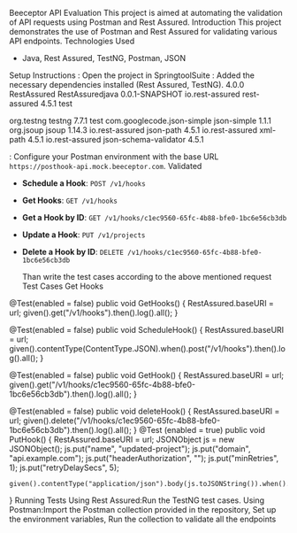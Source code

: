 Beeceptor API Evaluation
This project is aimed at automating the validation of API requests using Postman and Rest Assured. 
Introduction
This project demonstrates the use of Postman and Rest Assured for validating various API endpoints. 
Technologies Used
- Java, Rest Assured, TestNG, Postman, JSON

 Setup Instructions
 : Open the project in SpringtoolSuite
 : Added the necessary dependencies installed (Rest Assured, TestNG).
 <project xmlns="https://maven.apache.org/POM/4.0.0" xmlns:xsi="https://www.w3.org/2001/XMLSchema-instance" xsi:schemaLocation="https://maven.apache.org/POM/4.0.0 https://maven.apache.org/xsd/maven-4.0.0.xsd">
  <modelVersion>4.0.0</modelVersion>
  <groupId>RestAssured</groupId>
  <artifactId>RestAssuredjava</artifactId>
  <version>0.0.1-SNAPSHOT</version>
  <dependencies>
	 <!-- https://mvnrepository.com/artifact/io.rest-assured/rest-assured -->
<dependency>
    <groupId>io.rest-assured</groupId>
    <artifactId>rest-assured</artifactId>
    <version>4.5.1</version>
    <scope>test</scope>
</dependency>
<!-- https://mvnrepository.com/artifact/org.testng/testng -->
<dependency>
    <groupId>org.testng</groupId>
    <artifactId>testng</artifactId>
    <version>7.7.1</version>
    <scope>test</scope>
</dependency>
<!-- https://mvnrepository.com/artifact/com.googlecode.json-simple/json-simple -->
<dependency>
    <groupId>com.googlecode.json-simple</groupId>
    <artifactId>json-simple</artifactId>
    <version>1.1.1</version>
</dependency>
<dependency>
    <groupId>org.jsoup</groupId>
    <artifactId>jsoup</artifactId>
    <version>1.14.3</version>
</dependency>
<dependency>
   <groupId>io.rest-assured</groupId>
   <artifactId>json-path</artifactId>
   <version>4.5.1</version>
   </dependency>
<dependency>
   <groupId>io.rest-assured</groupId>
   <artifactId>xml-path</artifactId>
   <version>4.5.1</version>
   </dependency>
<dependency>
   <groupId>io.rest-assured</groupId>
   <artifactId>json-schema-validator</artifactId>
   <version>4.5.1</version>
   </dependency>

  </dependencies>
</project>

: Configure your Postman environment with the base URL `https://posthook-api.mock.beeceptor.com`.
Validated
- **Schedule a Hook**: `POST /v1/hooks`
- **Get Hooks**: `GET /v1/hooks`
- **Get a Hook by ID**: `GET /v1/hooks/c1ec9560-65fc-4b88-bfe0-1bc6e56cb3db`
- **Update a Hook**: `PUT /v1/projects`
- **Delete a Hook by ID**: `DELETE /v1/hooks/c1ec9560-65fc-4b88-bfe0-1bc6e56cb3db`

  Than write the test cases according to the above mentioned request
  Test Cases
 Get Hooks

@Test(enabled = false)
public void GetHooks() {
    RestAssured.baseURI = url;
    given().get("/v1/hooks").then().log().all();
}

@Test(enabled = false)
public void ScheduleHook() {
    RestAssured.baseURI = url;
    given().contentType(ContentType.JSON).when().post("/v1/hooks").then().log().all();
}

@Test(enabled = false)
public void GetHook() {
    RestAssured.baseURI = url;
    given().get("/v1/hooks/c1ec9560-65fc-4b88-bfe0-1bc6e56cb3db").then().log().all();
}

@Test(enabled = false)
public void deleteHook() {
    RestAssured.baseURI = url;
    given().delete("/v1/hooks/c1ec9560-65fc-4b88-bfe0-1bc6e56cb3db").then().log().all();
}
@Test (enabled = true)
public void PutHook() {
    RestAssured.baseURI = url;
    JSONObject js = new JSONObject();
    js.put("name", "updated-project");
    js.put("domain", "api.example.com");
    js.put("headerAuthorization", "");
    js.put("minRetries", 1);
    js.put("retryDelaySecs", 5);

    given().contentType("application/json").body(js.toJSONString()).when().put("/v1/projects/").then().log().all();
}
Running Tests
Using Rest Assured:Run the TestNG test cases.
Using Postman:Import the Postman collection provided in the repository, Set up the environment variables, Run the collection to validate all the endpoints


